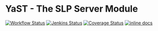 # YaST - The SLP Server Module #

[![Workflow Status](https://github.com/yast/yast-slp-server/workflows/CI/badge.svg?branch=master)](
https://github.com/yast/yast-slp-server/actions?query=branch%3Amaster)
[![Jenkins Status](https://ci.opensuse.org/buildStatus/icon?job=yast-yast-slp-server-master)](
https://ci.opensuse.org/view/Yast/job/yast-yast-slp-server-master/)
[![Coverage Status](https://img.shields.io/coveralls/yast/yast-slp-server.svg)](https://coveralls.io/r/yast/yast-slp-server?branch=master)
[![inline docs](http://inch-ci.org/github/yast/yast-slp-server.svg?branch=master)](http://inch-ci.org/github/yast/yast-slp-server)
